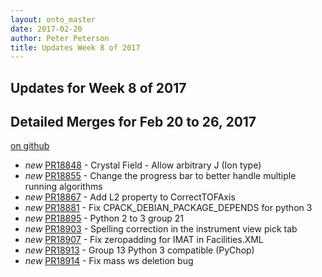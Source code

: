 ```yaml
---
layout: onto_master
date: 2017-02-20
author: Peter Peterson
title: Updates Week 8 of 2017
---
```

Updates for Week 8 of 2017
--------------------------

Detailed Merges for Feb 20 to 26, 2017
--------------------------------------
[on github](https://github.com/mantidproject/mantid/pulls?q=is%3Apr+merged%3A2017-02-21..2017-02-26)

* *new* [PR18848](https://github.com/mantidproject/mantid/pull/18848) - Crystal Field - Allow arbitrary J (Ion type)
* *new* [PR18855](https://github.com/mantidproject/mantid/pull/18855) - Change the progress bar to better handle multiple running algorithms
* *new* [PR18867](https://github.com/mantidproject/mantid/pull/18867) - Add L2 property to CorrectTOFAxis
* *new* [PR18881](https://github.com/mantidproject/mantid/pull/18881) - Fix CPACK_DEBIAN_PACKAGE_DEPENDS for python 3
* *new* [PR18895](https://github.com/mantidproject/mantid/pull/18895) - Python 2 to 3 group 21
* *new* [PR18903](https://github.com/mantidproject/mantid/pull/18903) - Spelling correction in the instrument view pick tab
* *new* [PR18907](https://github.com/mantidproject/mantid/pull/18907) - Fix zeropadding for IMAT in Facilities.XML
* *new* [PR18913](https://github.com/mantidproject/mantid/pull/18913) - Group 13 Python 3 compatible (PyChop)
* *new* [PR18914](https://github.com/mantidproject/mantid/pull/18914) - Fix mass ws deletion bug
